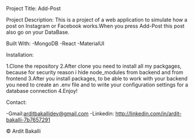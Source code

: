 Project Title: Add-Post


Project Description: This is a project of a web application to simulate how a post on Instagram or Facebook works.When you press Add-Post this post also go on your DataBase.



Built With:
-MongoDB
-React
-MaterialUI



Installation:

1.Clone the repository
2.After clone you need to install all my packgages, because for security reason i hide node_modules from backend and from frontend
3.After you install packages, to be able to work with your backend you need to create an .env file and to write your configuration settings for a database connection
4.Enjoy!



Contact:

-Gmail:arditbakallidev@gmail.com
-Linkedin: http://linkedin.com/in/ardit-bakalli-7b7657291



© Ardit Bakalli 




